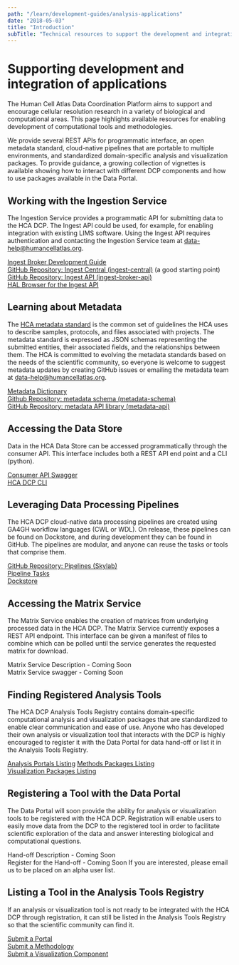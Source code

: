 ```yaml
---
path: "/learn/development-guides/analysis-applications"
date: "2018-05-03"
title: "Introduction"
subTitle: "Technical resources to support the development and integration of analysis applications."
---
```


# Supporting development and integration of applications

The Human Cell Atlas Data Coordination Platform aims to support and encourage cellular resolution research in a variety of biological and computational areas. This page highlights available resources for enabling development of computational tools and methodologies. 

We provide several REST APIs for programmatic interface, an open metadata standard, cloud-native pipelines that are portable to multiple environments, and standardized domain-specific analysis and visualization packages. To provide guidance, a growing collection of vignettes is available showing how to interact with different DCP components and how to use packages available in the Data Portal. 

## Working with the Ingestion Service

The Ingestion Service provides a programmatic API for submitting data to the HCA DCP. The Ingest API could be used, for example, for enabling integration with existing LIMS software. Using the Ingest API requires authentication and contacting the Ingestion Service team at [data-help@humancellatlas.org](mailto:data-help@humancellatlas.org).

[Ingest Broker Development Guide](https://prod.data.humancellatlas.org/learn/development-guides/ingest-broker-development-guide)   
[GitHub Repository: Ingest Central (ingest-central)](https://github.com/HumanCellAtlas/ingest-central) (a good starting point)   
[GitHub Repository: Ingest API (ingest-broker-api)](https://github.com/HumanCellAtlas/ingest-broker-api)   
[HAL Browser for the Ingest API](http://api.ingest.dev.data.humancellatlas.org/browser/index.html)   

## Learning about Metadata

The [HCA metadata standard](https://dev.data.humancellatlas.org/learn/metadata/structure) is the common set of guidelines the HCA uses to describe samples, protocols, and files associated with projects. The metadata standard is expressed as JSON schemas representing the submitted entities, their associated fields, and the relationships between them. The HCA is committed to evolving the metadata standards based on the needs of the scientific community, so everyone is welcome to suggest metadata updates by creating GitHub issues or emailing the metadata team at [data-help@humancellatlas.org](mailto:data-help@humancellatlas.org).

[Metadata Dictionary](https://dev.data.humancellatlas.org/learn/metadata/metadata-dictionary)   
[Github Repository: metadata schema (metadata-schema)](https://github.com/HumanCellAtlas/metadata-schema)   
[GitHub Repository: metadata API library (metadata-api)](https://github.com/HumanCellAtlas/metadata-api)   

## Accessing the Data Store

Data in the HCA Data Store can be accessed programmatically through the consumer API. This interface includes both a REST API end point and a CLI (python).

[Consumer API Swagger](https://dss.integration.data.humancellatlas.org)   
[HCA DCP CLI](https://hca.readthedocs.io/en/latest)   

## Leveraging Data Processing Pipelines

The HCA DCP cloud-native data processing pipelines are created using GA4GH workflow languages (CWL or WDL). On release, these pipelines can be found on Dockstore, and during development they can be found in GitHub. The pipelines are modular, and anyone can reuse the tasks or tools that comprise them.

[GitHub Repository: Pipelines (Skylab)](https://github.com/HumanCellAtlas/skylab)   
[Pipeline Tasks](https://github.com/HumanCellAtlas/skylab/tree/master/library/tasks)   
[Dockstore](https://dockstore.org)   

## Accessing the Matrix Service

The Matrix Service enables the creation of matrices from underlying processed data in the HCA DCP. The Matrix Service currently exposes a REST API endpoint. This interface can be given a manifest of files to combine which can be polled until the service generates the requested matrix for download.

Matrix Service Description - Coming Soon    
Matrix Service swagger - Coming Soon   

## Finding Registered Analysis Tools

The HCA DCP Analysis Tools Registry contains domain-specific computational analysis and visualization packages that are standardized to enable clear communication and ease of use. Anyone who has developed their own analysis or visualization tool that interacts with the DCP is highly encouraged to register it with the Data Portal for data hand-off or list it in the Analysis Tools Registry.

[Analysis Portals Listing](https://dev.data.humancellatlas.org/analyze)
[Methods Packages Listing](https://prod.data.humancellatlas.org/analyze/methods)   
[Visualization Packages Listing](https://prod.data.humancellatlas.org/analyze/visualization)   

## Registering a Tool with the Data Portal

The Data Portal will soon provide the ability for analysis or visualization tools to be registered with the HCA DCP. Registration will enable users to easily move data from the DCP to the registered tool in order to facilitate scientific exploration of the data and answer interesting biological and computational questions.


Hand-off Description - Coming Soon   
Register for the Hand-off - Coming Soon
If you are interested, please email us to be placed on an alpha user list.

## Listing a Tool in the Analysis Tools Registry

If an analysis or visualization tool is not ready to be integrated with the HCA DCP through registration, it can still be listed in the Analysis Tools Registry so that the scientific community can find it.

[Submit a Portal](https://github.com/HumanCellAtlas/data-portal-content/issues/new?template=submit-portal)    
[Submit a Methodology](https://github.com/HumanCellAtlas/data-portal-content/issues/new?template=submit-method)     
[Submit a Visualization Component](https://github.com/HumanCellAtlas/data-portal-content/issues/new?template=submit-visualization-component)     
